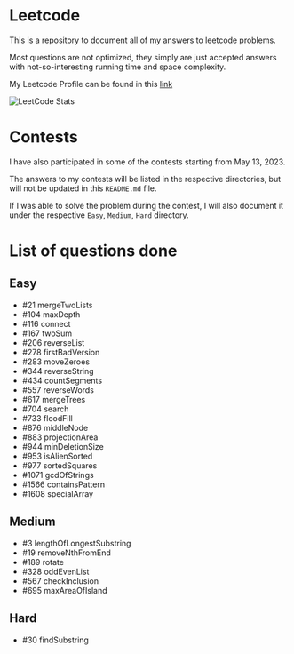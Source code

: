 # Leetcode
This is a repository to document all of my answers to leetcode problems.

Most questions are not optimized, they simply are just accepted answers with not-so-interesting running time and space complexity. 

My Leetcode Profile can be found in this [link](https://leetcode.com/HLeiTR/)

![LeetCode Stats](https://leetcard.jacoblin.cool/HLeiTR?theme=light&font=Mate&ext=activity)

# Contests

I have also participated in some of the contests starting from May 13, 2023. 

The answers to my contests will be listed in the respective directories, but will not be updated in this `README.md` file.

If I was able to solve the problem during the contest, I will also document it under the respective `Easy`, `Medium`, `Hard` directory. 

# List of questions done

## Easy

- \#21 mergeTwoLists
- \#104 maxDepth
- \#116 connect
- \#167 twoSum
- \#206 reverseList
- \#278 firstBadVersion
- \#283 moveZeroes
- \#344 reverseString
- \#434 countSegments
- \#557 reverseWords
- \#617 mergeTrees
- \#704 search
- \#733 floodFill
- \#876 middleNode
- \#883 projectionArea
- \#944 minDeletionSize
- \#953 isAlienSorted
- \#977 sortedSquares
- \#1071 gcdOfStrings
- \#1566 containsPattern
- \#1608 specialArray

## Medium

- \#3 lengthOfLongestSubstring
- \#19 removeNthFromEnd
- \#189 rotate
- \#328 oddEvenList
- \#567 checkInclusion
- \#695 maxAreaOfIsland

## Hard

- \#30 findSubstring
